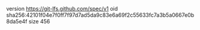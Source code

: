 version https://git-lfs.github.com/spec/v1
oid sha256:42101f04e7f0ff7f97d7ad5da9c83e6a69f2c55633fc7a3b5a0667e0b8da5e4f
size 456
